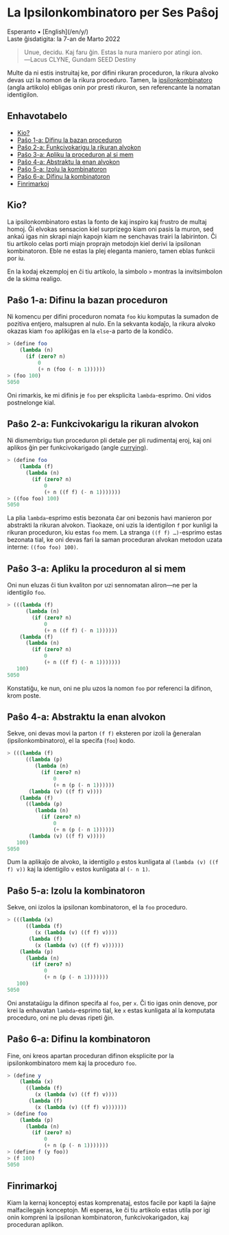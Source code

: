 La Ipsilonkombinatoro per Ses Paŝoj
===================================

<div class="center">Esperanto ▪ [English](/en/y/)</div>
<div class="center">Laste ĝisdatigita: la 7-an de Marto 2022</div>

>Unue, decidu. Kaj faru ĝin. Estas la nura maniero por atingi ion.<br>
>―Lacus CLYNE, Gundam SEED Destiny

Multe da ni estis instruitaj ke, por difini rikuran proceduron, la rikura alvoko devas uzi la nomon
de la rikura proceduro. Tamen, la [ipsilonkombinatoro](https://en.wikipedia.org/wiki/Fixed-point_combinator#Y_combinator)
(angla artikolo) ebligas onin por presti rikuron, sen referencante la nomatan identigilon.


<a name="et">Enhavotabelo</a>
-----------------------------

- [Kio?](#kio)
- [Paŝo 1-a: Difinu la bazan proceduron](#baza)
- [Paŝo 2-a: Funkcivokarigu la rikuran alvokon](#funkcivokarigi)
- [Paŝo 3-a: Apliku la proceduron al si mem](#mem)
- [Paŝo 4-a: Abstraktu la enan alvokon](#enan)
- [Paŝo 5-a: Izolu la kombinatoron](#izoli)
- [Paŝo 6-a: Difinu la kombinatoron](#difini)
- [Finrimarkoj](#finrimarkoj)


<a name="kio">Kio?</a>
----------------------

La ipsilonkombinatoro estas la fonto de kaj inspiro kaj frustro de multaj homoj. Ĝi elvokas sensacion
kiel surprizego kiam oni pasis la muron, sed ankaŭ igas nin skrapi niajn kapojn kiam ne senchavas
trairi la labirinton. Ĉi tiu artikolo celas porti miajn proprajn metodojn kiel derivi la ipsilonan
kombinatoron. Eble ne estas la plej eleganta maniero, tamen eblas funkcii por iu.

En la kodaj ekzemploj en ĉi tiu artikolo, la simbolo `>` montras la invitsimbolon de la skima
realigo.


<a name="baza">Paŝo 1-a: Difinu la bazan proceduron</a>
-------------------------------------------------------

Ni komencu per difini proceduron nomata `foo` kiu komputas la sumadon de pozitiva entjero, malsupren
al nulo. En la sekvanta kodaĵo, la rikura alvoko okazas kiam `foo` aplikiĝas en la `else`-a
parto de la kondiĉo.

```scheme
> (define foo
    (lambda (n)
      (if (zero? n)
          0
          (+ n (foo (- n 1))))))
> (foo 100)
5050
```

Oni rimarkis, ke mi difinis je `foo` per eksplicita `lambda`-esprimo. Oni vidos postnelonge kial.


<a name="funkcivokarigi">Paŝo 2-a: Funkcivokarigu la rikuran alvokon</a>
------------------------------------------------------------------------

Ni dismembrigu tiun proceduron pli detale per pli rudimentaj eroj, kaj oni aplikos ĝin per
funkcivokarigado (angle [currying](https://en.wikipedia.org/wiki/Currying)).

```scheme
> (define foo
    (lambda (f)
      (lambda (n)
        (if (zero? n)
            0
            (+ n ((f f) (- n 1)))))))
> ((foo foo) 100)
5050
```

La plia `lambda`-esprimo estis bezonata ĉar oni bezonis havi manieron por abstrakti la rikuran
alvokon. Tiaokaze, oni uzis la identigilon `f` por kunligi la rikuran proceduron, kiu estas `foo`
mem. La stranga `((f f) …)`-esprimo estas bezonata tial, ke oni devas fari la saman proceduran
alvokan metodon uzata interne: `((foo foo) 100)`.


<a name="mem">Paŝo 3-a: Apliku la proceduron al si mem</a>
----------------------------------------------------------

Oni nun eluzas ĉi tiun kvaliton por uzi sennomatan aliron—ne per la identigilo `foo`.

```scheme
> (((lambda (f)
      (lambda (n)
        (if (zero? n)
            0
            (+ n ((f f) (- n 1))))))
    (lambda (f)
      (lambda (n)
        (if (zero? n)
            0
            (+ n ((f f) (- n 1)))))))
   100)
5050
```

Konstatiĝu, ke nun, oni ne plu uzos la nomon `foo` por referenci la difinon, krom poste.


<a name="enan">Paŝo 4-a: Abstraktu la enan alvokon</a>
------------------------------------------------------

Sekve, oni devas movi la parton `(f f)` eksteren por izoli la ĝeneralan (ipsilonkombinatoro), el la
specifa (`foo`) kodo.

```scheme
> (((lambda (f)
      ((lambda (p)
         (lambda (n)
           (if (zero? n)
               0
               (+ n (p (- n 1))))))
       (lambda (v) ((f f) v))))
    (lambda (f)
      ((lambda (p)
         (lambda (n)
           (if (zero? n)
               0
               (+ n (p (- n 1))))))
       (lambda (v) ((f f) v)))))
   100)
5050
```

Dum la aplikaĵo de alvoko, la identigilo `p` estos kunligata al `(lambda (v) ((f f) v))` kaj la
identigilo `v` estos kunligata al `(- n 1)`.



<a name="izoli">Paŝo 5-a: Izolu la kombinatoron</a>
---------------------------------------------------

Sekve, oni izolos la ipsilonan kombinatoron, el la `foo` proceduro.

```scheme
> (((lambda (x)
      ((lambda (f)
         (x (lambda (v) ((f f) v))))
       (lambda (f)
         (x (lambda (v) ((f f) v))))))
    (lambda (p)
      (lambda (n)
        (if (zero? n)
            0
            (+ n (p (- n 1)))))))
   100)
5050
```

Oni anstataŭigu la difinon specifa al `foo`, per `x`. Ĉi tio igas onin denove, por krei la enhavatan
`lambda`-esprimo tial, ke `x` estas kunligata al la komputata proceduro, oni ne plu devas ripeti
ĝin.



<a name="difini">Paŝo 6-a: Difinu la kombinatoron</a>
-----------------------------------------------------

Fine, oni kreos apartan proceduran difinon eksplicite por la ipsilonkombinatoro mem kaj la
proceduro `foo`.

```scheme
> (define y
    (lambda (x)
      ((lambda (f)
         (x (lambda (v) ((f f) v))))
       (lambda (f)
         (x (lambda (v) ((f f) v)))))))
> (define foo
    (lambda (p)
      (lambda (n)
        (if (zero? n)
            0
            (+ n (p (- n 1)))))))
> (define f (y foo))
> (f 100)
5050
```


<a name="finrimarkoj">Finrimarkoj</a>
-------------------------------------

Kiam la kernaj konceptoj estas komprenataj, estos facile por kapti la ŝajne malfacilegajn
konceptojn. Mi esperas, ke ĉi tiu artikolo estas utila por igi onin kompreni la ipsilonan
kombinatoron, funkcivokarigadon, kaj proceduran aplikon.
